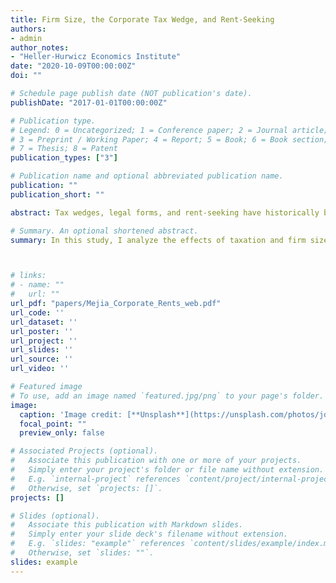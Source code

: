 ```yaml
---
title: Firm Size, the Corporate Tax Wedge, and Rent-Seeking
authors:
- admin
author_notes:
- "Heller-Hurwicz Economics Institute"
date: "2020-10-09T00:00:00Z"
doi: ""

# Schedule page publish date (NOT publication's date).
publishDate: "2017-01-01T00:00:00Z"

# Publication type.
# Legend: 0 = Uncategorized; 1 = Conference paper; 2 = Journal article;
# 3 = Preprint / Working Paper; 4 = Report; 5 = Book; 6 = Book section;
# 7 = Thesis; 8 = Patent
publication_types: ["3"]

# Publication name and optional abbreviated publication name.
publication: ""
publication_short: ""

abstract: Tax wedges, legal forms, and rent-seeking have historically been areas of significant study for economists. Here, we consider two relevant effects for rent-seeking competitions between corporate and non-corporate firms. First, there has historically been a large tax wedge between corporate and non-corporate firms; corporate firms tend to be taxed at much higher rates. Second, corporate firms generally are much larger than non-corporate firms across most dimensions. We show that the first effect, the tax effect, introduces a bias against rent-seeking for corporations, but the size effect dominates this and quickly pushes non-corporate firms out of the rent-seeking competition. These results have significant implications for policy and add an important contribution to the tax wedge literature.

# Summary. An optional shortened abstract.
summary: In this study, I analyze the effects of taxation and firm size on non-cooperative rent-seeking competitions.



# links:
# - name: ""
#   url: ""
url_pdf: "papers/Mejia_Corporate_Rents_web.pdf"
url_code: ''
url_dataset: ''
url_poster: ''
url_project: ''
url_slides: ''
url_source: ''
url_video: ''

# Featured image
# To use, add an image named `featured.jpg/png` to your page's folder. 
image:
  caption: 'Image credit: [**Unsplash**](https://unsplash.com/photos/jdD8gXaTZsc)'
  focal_point: ""
  preview_only: false

# Associated Projects (optional).
#   Associate this publication with one or more of your projects.
#   Simply enter your project's folder or file name without extension.
#   E.g. `internal-project` references `content/project/internal-project/index.md`.
#   Otherwise, set `projects: []`.
projects: []

# Slides (optional).
#   Associate this publication with Markdown slides.
#   Simply enter your slide deck's filename without extension.
#   E.g. `slides: "example"` references `content/slides/example/index.md`.
#   Otherwise, set `slides: ""`.
slides: example
---
```

